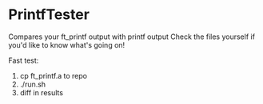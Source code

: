 # PrintfTester

Compares your ft_printf output with printf output
Check the files yourself if you'd like to know what's going on!

Fast test:
1. cp ft_printf.a to repo
2. ./run.sh
3. diff in results
